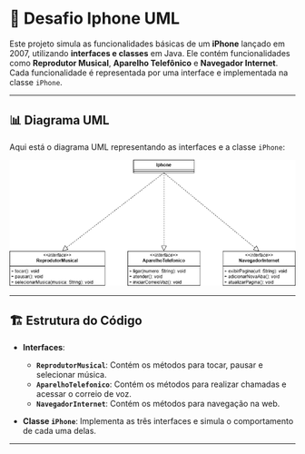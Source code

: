# 📱 **Desafio Iphone UML**

Este projeto simula as funcionalidades básicas de um **iPhone** lançado em 2007, utilizando **interfaces e classes** em Java. Ele contém funcionalidades como **Reprodutor Musical**, **Aparelho Telefônico** e **Navegador Internet**. Cada funcionalidade é representada por uma interface e implementada na classe `iPhone`.

---

## 📊 **Diagrama UML**

Aqui está o diagrama UML representando as interfaces e a classe `iPhone`:

![Diagrama UML do iPhone](https://github.com/zecamonteirotreinamento/dio-java-poo/blob/main/desafio-uml-iphone/Diagrama%20UML%20Iphone.drawio.png)

---

## 🏗️ **Estrutura do Código**

- **Interfaces**:
  - **`ReprodutorMusical`**: Contém os métodos para tocar, pausar e selecionar música.
  - **`AparelhoTelefonico`**: Contém os métodos para realizar chamadas e acessar o correio de voz.
  - **`NavegadorInternet`**: Contém os métodos para navegação na web.
  
- **Classe `iPhone`**: Implementa as três interfaces e simula o comportamento de cada uma delas.

---
